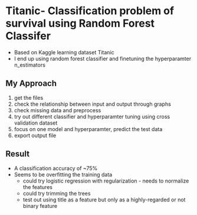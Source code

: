 # Titanic- Classification problem of survival using Random Forest Classifer
* Based on Kaggle learning dataset Titanic
* I end up using random forest classifier and finetuning the hyperparamter n_estimators

## My Approach
1. get the files
2. check the relationship between input and output through graphs
3. check missing data and preprocess
4. try out different classifier and hyperparamter tuning using cross validation dataset
5. focus on one model and hyperparamter, predict the test data
6. export output file

## Result
* A classification accuracy of ~75%
* Seems to be overfitting the training data
    * could try logistic regression with regularization - needs to normalize the features
    * could try trimming the trees
    * test out using title as a feature but only as a highly-regarded or not binary feature